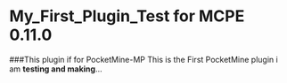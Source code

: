 # My_First_Plugin_Test for MCPE 0.11.0
###This plugin if for PocketMine-MP
This is the First PocketMine plugin i am **testing and making**...

